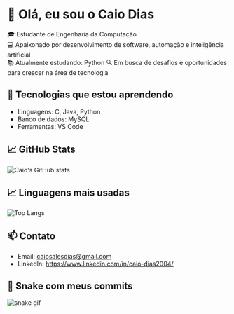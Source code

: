 # 👋 Olá, eu sou o Caio Dias

🎓 Estudante de Engenharia da Computação  
💻 Apaixonado por desenvolvimento de software, automação e inteligência artificial  
📚 Atualmente estudando: Python
🔍 Em busca de desafios e oportunidades para crescer na área de tecnologia

## 🚀 Tecnologias que estou aprendendo
- Linguagens: C, Java, Python
- Banco de dados: MySQL
- Ferramentas: VS Code

## 📈 GitHub Stats
![Caio's GitHub stats](https://github-readme-stats.vercel.app/api?username=CdBr4zil&show_icons=true&theme=radical)

## 📈 Linguagens mais usadas
![Top Langs](https://github-readme-stats.vercel.app/api/top-langs/?username=CdBr4zil&layout=compact&theme=radical)

## 📫 Contato
- Email: caiosalesdias@gmail.com
- LinkedIn: https://www.linkedin.com/in/caio-dias2004/

## 🐍 Snake com meus commits

![snake gif](https://github.com/caiodias2004/caiodias2004/blob/output/github-contribution-grid-snake.svg)
